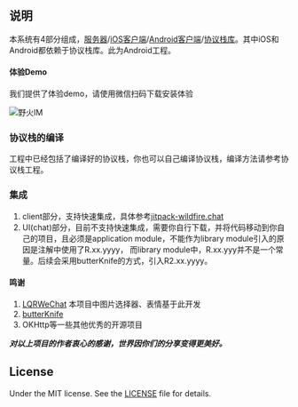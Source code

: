 ## 说明
本系统有4部分组成，[服务器](https://github.com/wildfirechat/server)/[iOS客户端](https://github.com/wildfirechat/ios-chat)/[Android客户端](https://github.com/wildfirechat/android-chat)/[协议栈库](https://github.com/wildfirechat/proto)。其中iOS和Android都依赖于协议栈库。此为Android工程。

#### 体验Demo
我们提供了体验demo，请使用微信扫码下载安装体验

![野火IM](http://static.wildfirechat.cn/download_qrcode.png)


### 协议栈的编译
工程中已经包括了编译好的协议栈，你也可以自己编译协议栈，编译方法请参考协议栈工程。

### 集成
1. client部分，支持快速集成，具体参考[jitpack-wildfire.chat](https://jitpack.io/#wildfirechat/android-chat/)
2. UI(chat)部分，目前不支持快速集成，需要你自行下载，并将代码移动到你自己的项目，且必须是application module，不能作为library module引入的原因是注解中使用了R.xx.yyyy，
而library module中，R.xx.yyy并不是一个常量。后续会采用butterKnife的方式，引入R2.xx.yyyy。


#### 鸣谢
1. [LQRWeChat](https://github.com/GitLqr/LQRWeChat) 本项目中图片选择器、表情基于此开发
2. [butterKnife](https://github.com/JakeWharton/butterknife)
3. OKHttp等一些其他优秀的开源项目

***对以上项目的作者衷心的感谢，世界因你们的分享变得更美好。***

## License

Under the MIT license. See the [LICENSE](https://github.com/wildfirechat/mars/blob/firechat/LICENSE) file for details.
